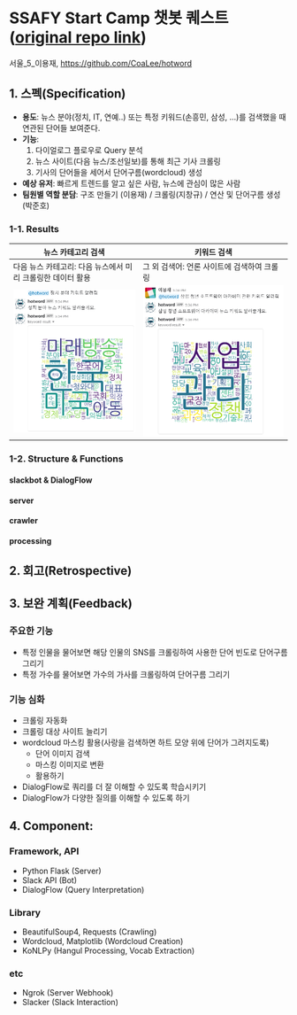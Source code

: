 # SSAFY Start Camp 챗봇 퀘스트 ([original repo link](https://github.com/CoaLee/hotword))
서울_5_이용재, https://github.com/CoaLee/hotword
## 1. 스펙(Specification)
- **용도**: 뉴스 분야(정치, IT, 연예..) 또는 특정 키워드(손흥민, 삼성, ...)를 검색했을 때 연관된 단어들 보여준다.
- **기능**:
  1. 다이얼로그 플로우로 Query 분석
  2. 뉴스 사이트(다음 뉴스/조선일보)를 통해 최근 기사 크롤링 
  3. 기사의 단어들을 세어서 단어구름(wordcloud) 생성
- **예상 유저**: 빠르게 트렌드를 알고 싶은 사람, 뉴스에 관심이 많은 사람
- **팀원별 역할 분담**: 구조 만들기 (이용재) / 크롤링(지창규) / 연산 및 단어구름 생성(박준호)


### 1-1. Results
|**뉴스 카테고리 검색**|**키워드 검색**|
|---|---|
|다음 뉴스 카테고리: 다음 뉴스에서 미리 크롤링한 데이터 활용|그 외 검색어: 언론 사이트에 검색하여 크롤링|
|![result_politics](https://github.com/CoaLee/hotword/blob/master/readme_data/result_politics.PNG)|![result_ssafy](https://github.com/CoaLee/hotword/blob/master/readme_data/result_ssafy.PNG)|

### 1-2. Structure & Functions
#### slackbot & DialogFlow

#### server

#### crawler

#### processing

## 2. 회고(Retrospective)


## 3. 보완 계획(Feedback)
### 주요한 기능
- 특정 인물을 물어보면 해당 인물의 SNS를 크롤링하여 사용한 단어 빈도로 단어구름 그리기
- 특정 가수를 물어보면 가수의 가사를 크롤링하여 단어구름 그리기 

### 기능 심화
- 크롤링 자동화
- 크롤링 대상 사이트 늘리기
- wordcloud 마스킹 활용(사랑을 검색하면 하트 모양 위에 단어가 그려지도록)
  - 단어 이미지 검색
  - 마스킹 이미지로 변환
  - 활용하기
- DialogFlow로 쿼리를 더 잘 이해할 수 있도록 학습시키기
- DialogFlow가 다양한 질의를 이해할 수 있도록 하기


## 4. Component: 
### Framework, API
- Python Flask (Server)
- Slack API (Bot)
- DialogFlow (Query Interpretation)

### Library
- BeautifulSoup4, Requests (Crawling)
- Wordcloud, Matplotlib (Wordcloud Creation)
- KoNLPy (Hangul Processing, Vocab Extraction)

### etc
- Ngrok (Server Webhook)
- Slacker (Slack Interaction)


